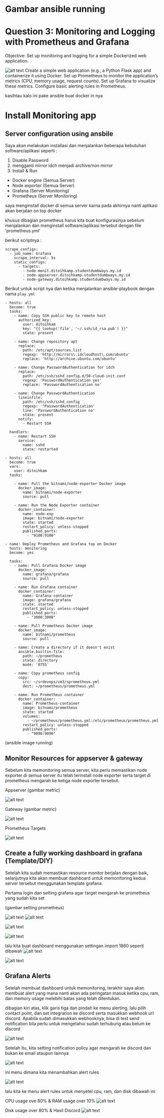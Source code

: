 # Gambar ansible running

# Question 3: Monitoring and Logging with Prometheus and Grafana
Objective: Set up monitoring and logging for a simple Dockerized web application.


![alt text](?raw=true)
Create a simple web application (e.g., a Python Flask app) and containerize it using Docker.
Set up Prometheus to monitor the application’s metrics (CPU, memory usage, request counts).
Set up Grafana to visualize these metrics.
Configure basic alerting rules in Prometheus.

kasihtau kalo ini pake ansible buat docker in nya


# Install Monitoring app

## Server configuration using ansbile

Saya akan melakukan installasi dan menjalankan beberapa kebutuhan software/aplikasi seperti :
1. Disable Password
2. mengganti mirror idch menjadi archive/non mirror
3. Install & Run 
* Docker engine (Semua Server)
* Node exporter (Semua Server)
* Grafana (Server Monitoring)
* Prometheus (Server Monitoring)

saya menginstall docker di semua server karna pada akhirnya nanti aplikasi akan berjalan on top docker

khusus dibagian prometheus harus kita buat konfigurasinya sebelum menjalankan dan menginstall software/aplikasi tersebut dengan file 'prometheus.yml'



berikut scriptnya :
```
scrape_configs:
  - job_name: Grafana
    scrape_interval: 5s
    static_configs:
      - targets:
        - node-monit.ditoihkamp.studentdumbways.my.id
        - node-appserver.ditoihkamp.studentdumbways.my.id
        - node-gateway.ditoihkamp.studentdumbways.my.id
```


Berikut untuk script nya dan ketika menjalankan ansible-playbook dengan nama `play.yml`

```
- hosts: all
  become: true
  tasks:
    - name: Copy SSH public key to remote host
      authorized_key:
        user: ditoihkam
        key: "{{ lookup('file', '~/.ssh/id_rsa.pub') }}"
        state: present

    - name: Change repository apt
      replace:
        path: /etc/apt/sources.list
        regexp: 'http://mirrors\.idcloudhost\.com/ubuntu'
        replace: 'http://archive.ubuntu.com/ubuntu'

    - name: Change PasswordAuthentication for idch
      replace:
        path: /etc/ssh/sshd_config.d/50-cloud-init.conf
        regexp: 'PasswordAuthentication yes'
        replace: 'PasswordAuthentication no'

    - name: Change PasswordAuthentication
      lineinfile:
        path: /etc/ssh/sshd_config
        regexp: '^PasswordAuthentication'
        line: 'PasswordAuthentication no'
        state: present
      notify:
        - Restart SSH

  handlers:
    - name: Restart SSH
      service:
        name: sshd
        state: restarted

- hosts: all
  become: true
  vars:
    user: ditoihkam
  tasks:
    
    - name: Pull the bitnami/node-exporter Docker image
      docker_image:
        name: bitnami/node-exporter
        source: pull

    - name: Run the Node Exporter container
      docker_container:
        name: node-exp
        image: bitnami/node-exporter
        state: started
        restart_policy: unless-stopped
        published_ports:
          - "9100:9100"

- name: Deploy Prometheus and Grafana top on Docker
  hosts: monitoring
  become: yes

  tasks:
    - name: Pull Grafana Docker image
      docker_image:
        name: grafana/grafana
        source: pull

    - name: Run Grafana container
      docker_container:
        name: Grafana-container
        image: grafana/grafana
        state: started
        restart_policy: unless-stopped
        published_ports:
          - "3000:3000"

    - name: Pull Prometheus Docker image
      docker_image:
        name: bitnami/prometheus
        source: pull

    - name: Create a directory if it doesn't exist
      ansible.builtin.file:
        path: ~/prometheus
        state: directory
        mode: '0755'

    - name: Copy prometheus config
      copy:
        src: ~/srdevops/vm3/sprometheus.yml
        dest: ~/prometheus/prometheus.yml

    - name: Run Prometheus container
      docker_container:
        name: Prometheus-container
        image: bitnami/prometheus
        state: started
        volumes:
          - ~/prometheus/prometheus.yml:/etc/prometheus/prometheus.yml
        restart_policy: unless-stopped
        published_ports:
          - "9090:9090"
```


(ansible image running)

## Monitor Resources for appserver & gateway 

Sebelum kita memonitoring semua server, kita perlu memastikan node exporter di semua server itu telah terinstall node exporter serta target di prometheus mengarah ke ketiga node exporter tersebut.

Appserver (gambar metric)

![alt text](https://github.com/DitoIhkam/devops18-dumbways-ihkam-audito/blob/main/5.%20Monitoring/images/5.1%20Metric%20app.png?raw=true)

Gateway (gambar metric)

![alt text](https://github.com/DitoIhkam/devops18-dumbways-ihkam-audito/blob/main/5.%20Monitoring/images/5.2%20Metric%20gate.png?raw=true)

Prometheus Targets

![alt text](https://github.com/DitoIhkam/sr-devops/blob/main/3%3A%20Monitoring%20and%20Logging%20with%20Prometheus%20and%20Grafana/img/prom.png?raw=true)


## Create a fully working dashboard in grafana (Template/DIY)

Setelah kita sudah memastikan resource monitor berjalan dengan baik, selanjutnya kita akan membuat dashboard untuk memonitoring kedua server tersebut menggunakan template grafana.

Pertama login dan setting grafana agar target mengarah ke prometheus yang sudah kita set

(gambar setting prometheus)

![alt text](https://github.com/DitoIhkam/devops18-dumbways-ihkam-audito/blob/main/5.%20Monitoring/images/5.4%20Graf.png?raw=true)
![alt text](https://github.com/DitoIhkam/devops18-dumbways-ihkam-audito/blob/main/5.%20Monitoring/images/5.5%20Graf%20Dashboard.png?raw=true)

![alt text](https://github.com/DitoIhkam/devops18-dumbways-ihkam-audito/blob/main/5.%20Monitoring/images/5.6%20Graf%20setting%20prom.png?raw=true)

![alt text](https://github.com/DitoIhkam/devops18-dumbways-ihkam-audito/blob/main/5.%20Monitoring/images/5.7%20prom%20settingggs.png?raw=true)

lalu kita buat dashboard menggunakan settingan import 1860 seperti dibawah
![alt text](https://github.com/DitoIhkam/devops18-dumbways-ihkam-audito/blob/main/5.%20Monitoring/images/5.8%20import%201.png?raw=true)

![alt text](https://github.com/DitoIhkam/devops18-dumbways-ihkam-audito/blob/main/5.%20Monitoring/images/5.9%20import%202.png?raw=true)





## Grafana Alerts

Setelah membuat dashboard untuk memonitoring, terakhir saya akan membuat alert yang mana nanti akan ada peringatan masuk ketika cpu, ram, dan memory usage melebihi batas yang telah ditentukan.

dibagian kiri atas, klik garis tiga dan pindah ke menu alerting, lalu pilih contact point, dan set integration ke discord serta masukkan webhook url discord. Apabila sudah dimasukkan webhooknya, bisa di test send notification bila perlu untuk mengetahui sudah terhubung atau belum ke discord

![alt text](https://github.com/DitoIhkam/devops18-dumbways-ihkam-audito/blob/main/5.%20Monitoring/images/5.10%20edit%20contact%20point.png?raw=true)


Setelah itu, kita setting notification policy agar mengarah ke discord dan bukan ke email ataupun lainnya

![alt text](https://github.com/DitoIhkam/devops18-dumbways-ihkam-audito/blob/main/5.%20Monitoring/images/5.11%20arah%20contact%20point.png?raw=true)

ini menu dimana kita menambahkan alert rules

![alt text](https://github.com/DitoIhkam/devops18-dumbways-ihkam-audito/blob/main/5.%20Monitoring/images/5.12%20cara%20menambahkan%20alert%20rules.png?raw=true)

lalu kita ke menu alert rules untuk menyetel cpu, ram, dan disk dibawah ini

CPU usage ove 80% & RAM usage over 10%
![alt text](https://github.com/DitoIhkam/devops18-dumbways-ihkam-audito/blob/main/5.%20Monitoring/images/5.13%20script%20promql.png?raw=true)

Disk usage over 80% & Hasil Discord
![alt text](https://github.com/DitoIhkam/devops18-dumbways-ihkam-audito/blob/main/5.%20Monitoring/images/5.14%20script%20dan%20hasi%3B.png?raw=true)

